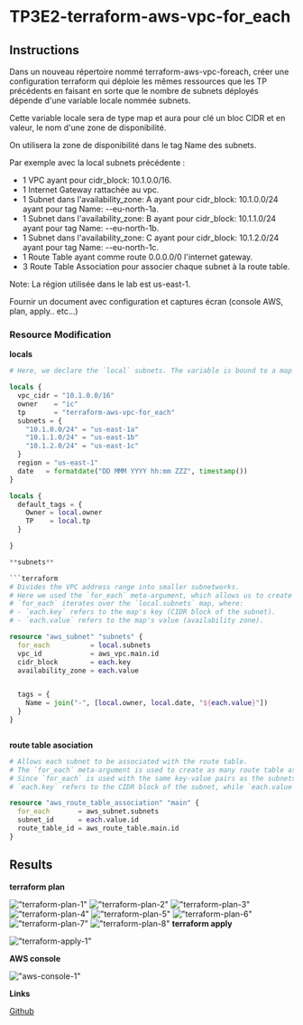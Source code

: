 # TP3E2-terraform-aws-vpc-for_each

## Instructions

Dans un nouveau répertoire nommé terraform-aws-vpc-foreach, créer une configuration terraform qui déploie les mêmes ressources que les TP précédents en faisant en sorte que le nombre de subnets déployés dépende d'une variable locale nommée subnets.

Cette variable locale sera de type map et aura pour clé un bloc CIDR et en valeur, le nom d'une zone de disponibilité.

On utilisera la zone de disponibilité dans le tag Name des subnets.

Par exemple avec la local subnets précédente :

- 1 VPC ayant pour cidr_block: 10.1.0.0/16.
- 1 Internet Gateway rattachée au vpc.
- 1 Subnet dans l'availability_zone: A ayant pour cidr_block: 10.1.0.0/24 ayant pour tag Name: <user>-<date>-eu-north-1a.
- 1 Subnet dans l'availability_zone: B ayant pour cidr_block: 10.1.1.0/24 ayant pour tag Name: <user>-<date>-eu-north-1b.
- 1 Subnet dans l'availability_zone: C ayant pour cidr_block: 10.1.2.0/24 ayant pour tag Name: <user>-<date>-eu-north-1c.
- 1 Route Table ayant comme route 0.0.0.0/0 l'internet gateway.
- 3 Route Table Association pour associer chaque subnet à la route table.

Note: La région utilisée dans le lab est us-east-1.

Fournir un document avec configuration et captures écran (console AWS, plan, apply.. etc...)

### Resource Modification

**locals**

````terraform
# Here, we declare the `local` subnets. The variable is bound to a map so we can use its key and value to create our subnets dynamically.

locals {
  vpc_cidr = "10.1.0.0/16"
  owner    = "ic"
  tp       = "terraform-aws-vpc-for_each"
  subnets = {
    "10.1.0.0/24" = "us-east-1a"
    "10.1.1.0/24" = "us-east-1b"
    "10.1.2.0/24" = "us-east-1c"
  }
  region = "us-east-1"
  date   = formatdate("DD MMM YYYY hh:mm ZZZ", timestamp())
}

locals {
  default_tags = {
    Owner = local.owner
    TP    = local.tp
  }

}

**subnets**

```terraform
# Divides the VPC address range into smaller subnetworks.
# Here we used the `for_each` meta-argument, which allows us to create multiple instances of a resource dynamically based on a map.
# `for_each` iterates over the `local.subnets` map, where:
# - `each.key` refers to the map's key (CIDR block of the subnet).
# - `each.value` refers to the map's value (availability zone).

resource "aws_subnet" "subnets" {
  for_each          = local.subnets
  vpc_id            = aws_vpc.main.id
  cidr_block        = each.key
  availability_zone = each.value


  tags = {
    Name = join("-", [local.owner, local.date, "${each.value}"])
  }
}



````

**route table asociation**

```terraform
# Allows each subnet to be associated with the route table.
# The `for_each` meta-argument is used to create as many route table associations as there are subnets.
# Since `for_each` is used with the same key-value pairs as the subnets resource, the two resources are synchronized.
# `each.key` refers to the CIDR block of the subnet, while `each.value` provides the full subnet resource, including its ID.

resource "aws_route_table_association" "main" {
  for_each       = aws_subnet.subnets
  subnet_id      = each.value.id
  route_table_id = aws_route_table.main.id
}
```

## Results

**terraform plan**

!["terraform-plan-1"](https://github.com/Yonahey/aws-atelier/blob/feat/TP-3E2-for_each/terraform-aws-vpc-foreach/screenshots/terraform-plan-1.png?raw=true)
!["terraform-plan-2"](https://github.com/Yonahey/aws-atelier/blob/feat/TP-3E2-for_each/terraform-aws-vpc-foreach/screenshots/terraform-plan-2.png?raw=true)
!["terraform-plan-3"](https://github.com/Yonahey/aws-atelier/blob/feat/TP-3E2-for_each/terraform-aws-vpc-foreach/screenshots/terraform-plan-3.png?raw=true)
!["terraform-plan-4"](https://github.com/Yonahey/aws-atelier/blob/feat/TP-3E2-for_each/terraform-aws-vpc-foreach/screenshots/terraform-plan-4.png?raw=true)
!["terraform-plan-5"](https://github.com/Yonahey/aws-atelier/blob/feat/TP-3E2-for_each/terraform-aws-vpc-foreach/screenshots/terraform-plan-5.png?raw=true)
!["terraform-plan-6"](https://github.com/Yonahey/aws-atelier/blob/feat/TP-3E2-for_each/terraform-aws-vpc-foreach/screenshots/terraform-plan-6.png?raw=true)
!["terraform-plan-7"](https://github.com/Yonahey/aws-atelier/blob/feat/TP-3E2-for_each/terraform-aws-vpc-foreach/screenshots/terraform-plan-7.png?raw=true)
!["terraform-plan-8"](https://github.com/Yonahey/aws-atelier/blob/feat/TP-3E2-for_each/terraform-aws-vpc-foreach/screenshots/terraform-plan-8.png?raw=true)
**terraform apply**

!["terraform-apply-1"](https://github.com/Yonahey/aws-atelier/blob/feat/TP-3E2-for_each/terraform-aws-vpc-foreach/screenshots/terraform-apply-1.png?raw=true)

**AWS console**

!["aws-console-1"](https://github.com/Yonahey/aws-atelier/blob/feat/TP-3E2-for_each/terraform-aws-vpc-foreach/screenshots/aws-console-1.png?raw=true)

**Links**

[Github](https://github.com/Yonahey/aws-atelier/tree/feat/TP-3E2-for_each/terraform-aws-vpc-foreach)
